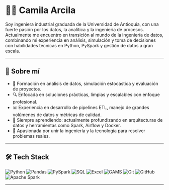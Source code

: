 # 👩‍💻 Camila Arcila

Soy ingeniera industrial graduada de la Universidad de Antioquia, con una fuerte pasión por los datos, la analítica y la ingeniería de procesos. Actualmente me encuentro en transición al mundo de la ingeniería de datos, combinando mi experiencia en análisis, simulación y toma de decisiones con habilidades técnicas en Python, PySpark y gestión de datos a gran escala.

---

## 💼 Sobre mí

- 🧩 Formación en análisis de datos, simulación estocástica y evaluación de proyectos.
- 🔍 Enfocada en soluciones prácticas, limpias y escalables con enfoque profesional.
- 📊 Experiencia en desarrollo de pipelines ETL, manejo de grandes volúmenes de datos y métricas de calidad.
- 🌱 Siempre aprendiendo: actualmente profundizando en arquitecturas de datos y herramientas como Spark, Airflow y Docker.
- 🎯 Apasionada por unir la ingeniería y la tecnología para resolver problemas reales.

---


## 🛠️ Tech Stack

![Python](https://img.shields.io/badge/Python-3776AB?style=for-the-badge&logo=python&logoColor=white)
![Pandas](https://img.shields.io/badge/Pandas-150458?style=for-the-badge&logo=pandas&logoColor=white)
![PySpark](https://img.shields.io/badge/PySpark-E25A1C?style=for-the-badge&logo=apachespark&logoColor=white)
![SQL](https://img.shields.io/badge/SQL-003B57?style=for-the-badge&logo=sqlite&logoColor=white)
![Excel](https://img.shields.io/badge/Microsoft_Excel-217346?style=for-the-badge&logo=microsoftexcel&logoColor=white)
![GAMS](https://img.shields.io/badge/GAMS-005DAA?style=for-the-badge)
![Git](https://img.shields.io/badge/Git-F05032?style=for-the-badge&logo=git&logoColor=white)
![GitHub](https://img.shields.io/badge/GitHub-181717?style=for-the-badge&logo=github&logoColor=white)
![Apache Spark](https://img.shields.io/badge/Apache_Spark-F27A1A?style=for-the-badge&logo=apachespark&logoColor=white)

---


